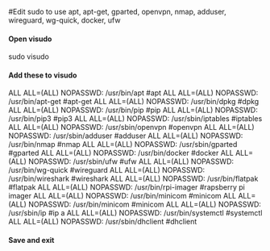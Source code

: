 #Edit sudo to use apt, apt-get, gparted, openvpn, nmap, adduser, wireguard, wg-quick, docker, ufw

#### Open visudo
sudo visudo

#### Add these to visudo
ALL ALL=(ALL) NOPASSWD: /usr/bin/apt        #apt
ALL ALL=(ALL) NOPASSWD: /usr/bin/apt-get    #apt-get
ALL ALL=(ALL) NOPASSWD: /usr/bin/dpkg       #dpkg
ALL ALL=(ALL) NOPASSWD: /usr/bin/pip        #pip
ALL ALL=(ALL) NOPASSWD: /usr/bin/pip3       #pip3
ALL ALL=(ALL) NOPASSWD: /usr/sbin/iptables  #iptables
ALL ALL=(ALL) NOPASSWD: /usr/sbin/openvpn   #openvpn
ALL ALL=(ALL) NOPASSWD: /usr/sbin/adduser   #adduser
ALL ALL=(ALL) NOPASSWD: /usr/bin/nmap       #nmap
ALL ALL=(ALL) NOPASSWD: /usr/sbin/gparted   #gparted
ALL ALL=(ALL) NOPASSWD: /usr/bin/docker     #docker
ALL ALL=(ALL) NOPASSWD: /usr/sbin/ufw       #ufw
ALL ALL=(ALL) NOPASSWD: /usr/bin/wg-quick   #wireguard
ALL ALL=(ALL) NOPASSWD: /usr/bin/wireshark  #wireshark
ALL ALL=(ALL) NOPASSWD: /usr/bin/flatpak    #flatpak
ALL ALL=(ALL) NOPASSWD: /usr/bin/rpi-imager #rapsberry pi imager
ALL ALL=(ALL) NOPASSWD: /usr/bin/minicom    #minicom
ALL ALL=(ALL) NOPASSWD: /usr/bin/minicom    #minicom
ALL ALL=(ALL) NOPASSWD: /usr/sbin/ip        #ip a
ALL ALL=(ALL) NOPASSWD: /usr/bin/systemctl  #systemctl
ALL ALL=(ALL) NOPASSWD: /usr/sbin/dhclient #dhclient

#### Save and exit
